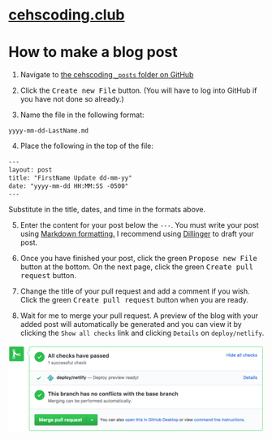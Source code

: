 # [cehscoding.club](https://cehscoding.club)

# How to make a blog post

1. Navigate to [the cehscoding `_posts` folder on GitHub](https://github.com/nrobinson2000/cehscoding/tree/master/_posts)

2. Click the <kbd>Create new File</kbd> button.  (You will have to log into GitHub if you have not done so already.)

3. Name the file in the following format:

```
yyyy-mm-dd-LastName.md
```

4. Place the following in the top of the file:

```
---
layout: post
title: "FirstName Update dd-mm-yy"
date: "yyyy-mm-dd HH:MM:SS -0500"
---
```

Substitute in the title, dates, and time in the formats above.

5. Enter the content for your post below the `---`. You must write your post using [Markdown formatting.](https://daringfireball.net/projects/markdown/basics)  I recommend using [Dillinger](http://dillinger.io/) to draft your post.

6. Once you have finished your post, click the green <kbd>Propose new File</kbd> button at the bottom.  On the next page, click the green <kbd>Create pull request</kbd> button.

7. Change the title of your pull request and add a comment if you wish.  Click the green <kbd>Create pull request</kbd> button when you are ready.

8. Wait for me to merge your pull request.  A preview of the blog with your added post will automatically be generated and you can view it by clicking the `Show all checks` link and clicking `Details` on `deploy/netlify`.

<center><img src="images/pullRequest.png"></center>
